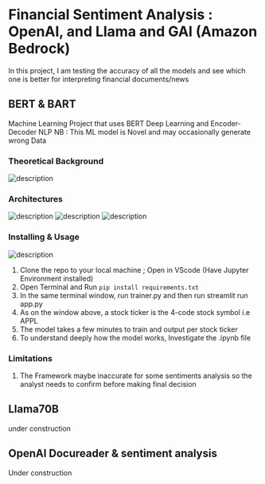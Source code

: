 # Financial Sentiment Analysis : OpenAI, and Llama and GAI (Amazon Bedrock)
In this project, I am testing the accuracy of all the models and see which one is better for interpreting financial documents/news

## BERT & BART
Machine Learning Project that uses BERT Deep Learning and Encoder-Decoder NLP
NB : This ML model is Novel and may occasionally generate wrong Data

### Theoretical Background 
![description](img4.jpg)
### Architectures 
![description](images/BERT.png)
![description](images/BART.png)
![description](images/over_view.png)

### Installing & Usage
![description](images/cover_image.png)
1. Clone the repo to your local machine ; Open in VScode (Have Jupyter Environment installed)
2. Open Terminal and Run `pip install requirements.txt`
3. In the same terminal window, run trainer.py and then run streamlit run app.py
4. As on the window above, a stock ticker is the 4-code stock symbol i.e APPL
5. The model takes a few minutes to train and output per stock ticker
6. To understand deeply how the model works, Investigate the .ipynb file

### Limitations
1. The Framework maybe inaccurate for some sentiments analysis so the analyst needs to confirm before making final decision

## Llama70B
under construction

## OpenAI Docureader & sentiment analysis

Under construction
